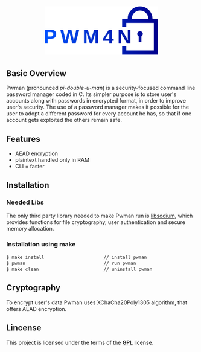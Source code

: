 <h1 align="center">
    <img width="300" alt="PWM4N" src="https://github.com/some0necoding/pwman/blob/main/.github/pwman_logo_%232.svg">
</h1>

<!-- links and badges here -->

## Basic Overview

Pwman (pronounced *pi-double-u-man*) is a security-focused command line password manager coded in C.
Its simpler purpose is to store user's accounts along with passwords in encrypted format, in order
to improve user's security. The use of a password manager makes it possible for the user
to adopt a different password for every account he has, so that if one account gets exploited the
others remain safe.

## Features
- AEAD encryption
- plaintext handled only in RAM
- CLI = faster

## Installation

### Needed Libs

The only third party library needed to make Pwman run is [libsodium](https://doc.libsodium.org/installation),
which provides functions for file cryptography, user authentication and secure memory allocation.

### Installation using make

```
$ make install                      // install pwman
$ pwman                             // run pwman
$ make clean                        // uninstall pwman
```

## Cryptography

To encrypt user's data Pwman uses XChaCha20Poly1305 algorithm, that offers AEAD encryption.

<!--
The algorithm used to support file cryptography in pwman is XChaCha20Poly1305, an AEAD 
(Authenticated Encryption with Additional Data) algorithm.   
AEAD encryption aims to provide three security and privacy goals:  
- confidentiality  
- integrity  
- authenticity    

The algorithm is composed of two cryptographic primitives: XChaCha20 and Poly1305.

#### XChaCha20 - Confidentiality 

XChaCha20 is the most recent and secure evolution of ChaCha20, based on Salsa20, a symmetric stream 
cypher that performs ARX (add-rotate-XOR) operations on the given stream using 256-bit key and 192-bit 
nonce.   
It is usually preferred over AES for CPUs where AES acceleration is not supported due to its better
performance.

#### Poly1305 - Integrity and Authenticity

Poly1305 is a cryptographic MAC (Message Authentication Code) used to verify authenticity and data 
integrity of a message.  
It works similarly to a digital signature function, but using symmetric encryption: provided a key and 
an input string (in this case the plaintext), the function returns a unique hash value (*tag*) that gets 
appended at the end of the cyphertext. To verify integrity and authenticity of the message, the appended 
tag must match the one obtained by passing in the function the same key and the decrypted cyphertext. --> 


## Lincense

This project is licensed under the terms of the [**GPL**](https://github.com/some0necoding/pwman/blob/main/LICENSE.md) license.